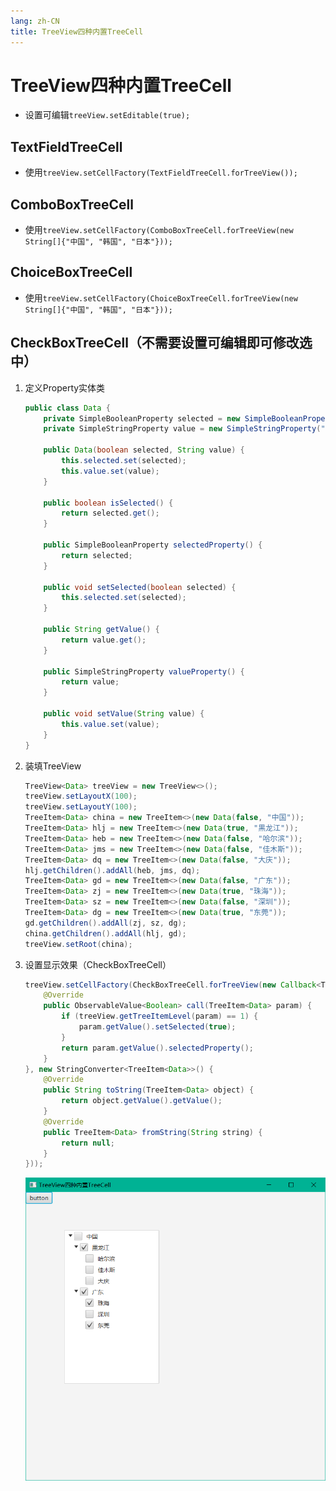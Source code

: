```yaml
---
lang: zh-CN
title: TreeView四种内置TreeCell
---
```


# TreeView四种内置TreeCell

* 设置可编辑`treeView.setEditable(true);`
  
## TextFieldTreeCell
* 使用`treeView.setCellFactory(TextFieldTreeCell.forTreeView());`
  
## ComboBoxTreeCell
* 使用`treeView.setCellFactory(ComboBoxTreeCell.forTreeView(new String[]{"中国", "韩国", "日本"}));`
  
## ChoiceBoxTreeCell
* 使用`treeView.setCellFactory(ChoiceBoxTreeCell.forTreeView(new String[]{"中国", "韩国", "日本"}));`
  
## CheckBoxTreeCell（不需要设置可编辑即可修改选中）

1. 定义Property实体类
  
   ```java
   public class Data {  
       private SimpleBooleanProperty selected = new SimpleBooleanProperty(false);  
       private SimpleStringProperty value = new SimpleStringProperty("");  
   
       public Data(boolean selected, String value) {  
           this.selected.set(selected);  
           this.value.set(value);  
       }  
   
       public boolean isSelected() {  
           return selected.get();  
       }  
   
       public SimpleBooleanProperty selectedProperty() {  
           return selected;  
       }  
   
       public void setSelected(boolean selected) {  
           this.selected.set(selected);  
       }  
   
       public String getValue() {  
           return value.get();  
       }  
   
       public SimpleStringProperty valueProperty() {  
           return value;  
       }  
   
       public void setValue(String value) {  
           this.value.set(value);  
       }  
   }
   ```

2. 装填TreeView
  
   ```java
   TreeView<Data> treeView = new TreeView<>();  
   treeView.setLayoutX(100);  
   treeView.setLayoutY(100);  
   TreeItem<Data> china = new TreeItem<>(new Data(false, "中国"));  
   TreeItem<Data> hlj = new TreeItem<>(new Data(true, "黒龙江"));  
   TreeItem<Data> heb = new TreeItem<>(new Data(false, "哈尔滨"));  
   TreeItem<Data> jms = new TreeItem<>(new Data(false, "佳木斯"));  
   TreeItem<Data> dq = new TreeItem<>(new Data(false, "大庆"));  
   hlj.getChildren().addAll(heb, jms, dq);  
   TreeItem<Data> gd = new TreeItem<>(new Data(false, "广东"));  
   TreeItem<Data> zj = new TreeItem<>(new Data(true, "珠海"));  
   TreeItem<Data> sz = new TreeItem<>(new Data(false, "深圳"));  
   TreeItem<Data> dg = new TreeItem<>(new Data(true, "东莞"));  
   gd.getChildren().addAll(zj, sz, dg);  
   china.getChildren().addAll(hlj, gd);  
   treeView.setRoot(china);
   ```

3. 设置显示效果（CheckBoxTreeCell）
  
   ```java
   treeView.setCellFactory(CheckBoxTreeCell.forTreeView(new Callback<TreeItem<Data>, ObservableValue<Boolean>>() {  
       @Override  
       public ObservableValue<Boolean> call(TreeItem<Data> param) {  
           if (treeView.getTreeItemLevel(param) == 1) {  
               param.getValue().setSelected(true);  
           }  
           return param.getValue().selectedProperty();  
       }  
   }, new StringConverter<TreeItem<Data>>() {  
       @Override  
       public String toString(TreeItem<Data> object) {  
           return object.getValue().getValue();  
       }  
       @Override  
       public TreeItem<Data> fromString(String string) {  
           return null;  
       }  
   }));
   ```
   
   ![](../assets/Pasted%20image%2020220607102315.png)